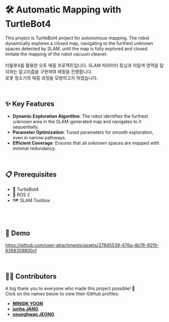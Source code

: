 # 🛠️ Automatic Mapping with TurtleBot4

This project is TurtleBot4 project for autonomous mapping. The robot dynamically explores a closed map, navigating to the furthest unknown spaces detected by SLAM, until the map is fully explored and closed. Imitate the mapping of the robot vacuum cleaner.
<br><br>
터틀봇4를 활용한 오토 매핑 프로젝트입니다. SLAM 파라미터 튜닝과 미탐색 영역을 탐지하는 알고리즘을 구현하여 매핑을 진행합니다. 
<br>
로봇 청소기의 매핑 과정을 모방하고자 하였습니다.

<br>

## ✨ Key Features

- **Dynamic Exploration Algorithm**: 
  The robot identifies the furthest unknown area in the SLAM-generated map and navigates to it sequentially.
- **Parameter Optimization**: 
  Tuned parameters for smooth exploration, even in narrow pathways.
- **Efficient Coverage**: 
  Ensures that all unknown spaces are mapped with minimal redundancy.

<br>

## 📋 Prerequisites

- 🐢 TurtleBot4
- 🤖 ROS 2
- 🗺️ SLAM Toolbox
<br>

<br>

## 🎥 Demo

https://github.com/user-attachments/assets/27845539-476a-4b76-92f9-8398309800cf

<br>


## 👨‍💻 Contributors
A big thank you to everyone who made this project possible! 🎉  
Click on the names below to view their GitHub profiles:

- [**MINSIK YOON**](https://github.com/yms0606)  
- [**junha JANG**](https://github.com/zzangzzun)  
- [**seunghwan JEONG**](https://github.com/JSeungHwan)


